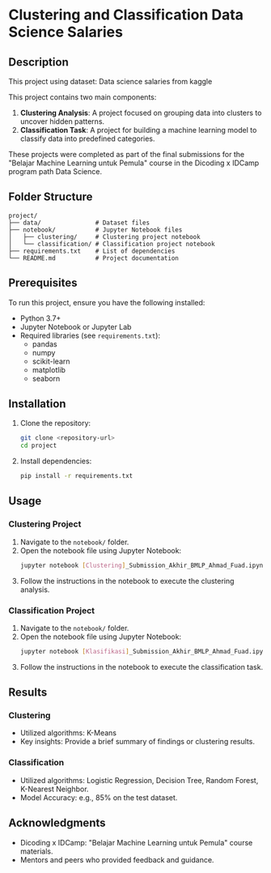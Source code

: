 # Clustering and Classification Data Science Salaries

## Description
This project using dataset: Data science salaries from kaggle

This project contains two main components:
1. **Clustering Analysis**: A project focused on grouping data into clusters to uncover hidden patterns.
2. **Classification Task**: A project for building a machine learning model to classify data into predefined categories.

These projects were completed as part of the final submissions for the "Belajar Machine Learning untuk Pemula" course in the Dicoding x IDCamp program path Data Science.

## Folder Structure
```
project/
├── data/               # Dataset files
├── notebook/           # Jupyter Notebook files
│   ├── clustering/     # Clustering project notebook
│   └── classification/ # Classification project notebook
├── requirements.txt    # List of dependencies
└── README.md           # Project documentation
```

## Prerequisites
To run this project, ensure you have the following installed:
- Python 3.7+
- Jupyter Notebook or Jupyter Lab
- Required libraries (see `requirements.txt`):
  - pandas
  - numpy
  - scikit-learn
  - matplotlib
  - seaborn

## Installation
1. Clone the repository:
   ```bash
   git clone <repository-url>
   cd project
   ```

2. Install dependencies:
   ```bash
   pip install -r requirements.txt
   ```

## Usage
### Clustering Project
1. Navigate to the `notebook/` folder.
2. Open the notebook file using Jupyter Notebook:
   ```bash
   jupyter notebook [Clustering]_Submission_Akhir_BMLP_Ahmad_Fuad.ipynb
   ```
3. Follow the instructions in the notebook to execute the clustering analysis.

### Classification Project
1. Navigate to the `notebook/` folder.
2. Open the notebook file using Jupyter Notebook:
   ```bash
   jupyter notebook [Klasifikasi]_Submission_Akhir_BMLP_Ahmad_Fuad.ipynb
   ```
3. Follow the instructions in the notebook to execute the classification task.

## Results
### Clustering
- Utilized algorithms: K-Means
- Key insights: Provide a brief summary of findings or clustering results.

### Classification
- Utilized algorithms: Logistic Regression, Decision Tree, Random Forest, K-Nearest Neighbor.
- Model Accuracy: e.g., 85% on the test dataset.

## Acknowledgments
- Dicoding x IDCamp: "Belajar Machine Learning untuk Pemula" course materials.
- Mentors and peers who provided feedback and guidance.
